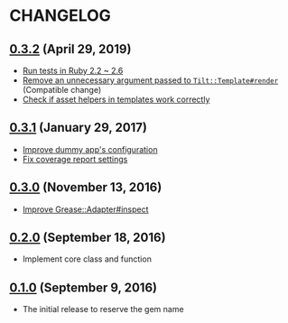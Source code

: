 # CHANGELOG

## [0.3.2](https://github.com/yasaichi/grease/releases/tag/v0.3.2) (April 29, 2019)

- [Run tests in Ruby 2.2 ~ 2.6](https://github.com/yasaichi/grease/pull/15)
- [Remove an unnecessary argument passed to `Tilt::Template#render`](https://github.com/yasaichi/grease/pull/11) (Compatible change)
- [Check if asset helpers in templates work correctly](https://github.com/yasaichi/grease/pull/10)

## [0.3.1](https://github.com/yasaichi/grease/releases/tag/v0.3.1) (January 29, 2017)

- [Improve dummy app's configuration](https://github.com/yasaichi/grease/pull/8)
- [Fix coverage report settings](https://github.com/yasaichi/grease/pull/7)

## [0.3.0](https://github.com/yasaichi/grease/releases/tag/v0.3.0) (November 13, 2016)

- [Improve Grease::Adapter#inspect](https://github.com/yasaichi/grease/pull/6)

## [0.2.0](https://github.com/yasaichi/grease/releases/tag/v0.2.0) (September 18, 2016)

- Implement core class and function

## [0.1.0](https://github.com/yasaichi/grease/releases/tag/v0.1.0) (September 9, 2016)

- The initial release to reserve the gem name
